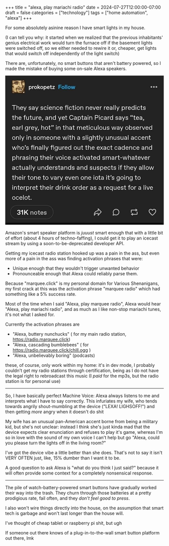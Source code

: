 +++
title = "alexa, play mariachi radio"
date = 2024-07-27T12:00:00-07:00
draft = false
categories = ["technology"]
tags = ["home automation", "alexa"]
+++

For some absolutely asinine reason I have smart lights in my house.

(I can tell you why: it started when we realized that the previous inhabitants' genius electrical work would turn the furnace off if the basement lights were switched off, so we either needed to rewire it or, cheaper, get lights that would switch off independently of the light switch)

There are, unfortunately, no smart buttons that aren't battery powered, so I made the mistake of buying some on-sale Alexa speakers.

![](./tea.png)

Amazon's smart speaker platform is _juuust_ smart enough that with a little bit of effort (about 4 hours of techno-faffing), I could get it to play an icecast stream by using a soon-to-be-deprecated developer API.

Getting my icecast radio station hooked up was a pain in the ass, but even more of a pain in the ass was finding activation phrases that were:

* Unique enough that they wouldn't trigger unwanted behavior
* Pronounceable enough that Alexa could reliably parse them.

Because "marquee.click" is my personal domain for Various Shenanigans, my first crack at this was the activation phrase "marquee radio" which had something like a 5% success rate.

Most of the time when I said "Alexa, play marquee radio", Alexa would hear "Alexa, play mariachi radio", and as much as I like non-stop mariachi tunes, it's not what I asked for.

Currently the activation phrases are

* "Alexa, buttery nunchucks" ( for my main radio station, https://radio.marquee.click)
* "Alexa, cascading bumblebees" ( for https://radio.marquee.click/chill.ogg )
* "Alexa, unbelievably boring" (podcasts)

these, of course, only work within my home: it's in dev mode, I probably couldn't get my radio stations through certification, being as I do not have the legal right to rebroadcast this music (I _paid_ for the mp3s, but the radio station is for personal use)

-----

So, I have basically perfect Machine Voice: Alexa always listens to me and interprets what I have to say correctly. This infuriates my wife, who tends towards angrily shout-mumbling at the device ("LEXA! LIGHSOFF!") and then getting _more_ angry when it doesn't do shit

My wife has an unusual pan-American accent borne from being a military kid, but she's not unclear: instead I think she's just kinda mad that the device expects clear enunciation and refuses to play it's game, whereas I'm so in love with the sound of my own voice I can't help but go "Alexa, could you please turn the lights off in the living room?"

I've got the device vibe a little better than she does. That's not to say it isn't VERY OFTEN just, like, 15% dumber than I want it to be.

A good question to ask Alexa is "what do you think I just said?" because it will often provide some context for a completely nonsensical response.

------

The pile of watch-battery-powered smart buttons have gradually worked their way into the trash. They churn through those batteries at a pretty prodigious rate, fail often, and they _don't feel good to press_.

I also won't wire things directly into the house, on the assumption that smart tech is garbage and won't last longer than the house will.

I've thought of cheap tablet or raspberry pi shit, but ugh

If someone out there knows of a plug-in-to-the-wall smart button platform out there, lmk